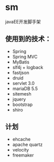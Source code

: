 sm
==

javaEE开发脚手架

## 使用到的技术：
* Spring
* Spring MVC
* MyBatis
* slf4j + logback
* fastjson
* druid
* servlet 3.0
* mariaDB 5.5
* sitemesh
* jquery
* bootstrap
* shiro

## 计划
* ehcache 
* apache quartz
* velocity
* freemaker




